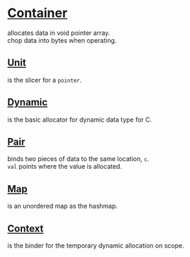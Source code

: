 # <a href="../README.md">Container</a>
allocates data in void pointer array.  
chop data into bytes when operating.

## <a href="./Container/Unit.md" id="Unit">Unit</a>
is the slicer for a `pointer`.

## <a href="./Container/Dynamic.md" id="Dynamic">Dynamic</a>
is the basic allocator for dynamic data type for C.

## <a href="./Container/Pair.md" id="Pair">Pair</a>
binds two pieces of data to the same location, `c`.  
`val` points where the value is allocated.

## <a href="./Container/Map.md" id="Map">Map</a>
is an unordered map as the hashmap.

## <a href="./Container/Context.md" id="Context">Context</a>
is the binder for the temporary dynamic allocation on scope.